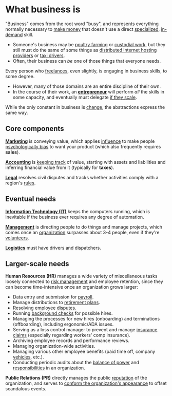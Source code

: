 
# What business is

"Business" comes from the root word "busy", and represents everything normally necessary to [make money](jobs-1_why.md) that doesn't use a direct [specialized](jobs-specialization.md), [in-demand](economics.md) skill.

- Someone's business may be [poultry farming](agriculture.md) or [custodial work](home-housekeeping.md), but they still must do the same of some things as [distributed internet hosting providers](computers-distsys.md) or [taxi drivers](autos.md).
- Often, their business can *be* one of those things that everyone needs.

Every person who [freelances](entrepreneur-4_freelancing.md), even slightly, is engaging in business skills, to some degree.

- However, many of those domains are an entire discipline of their own.
- In the course of their work, an **[entrepreneur](entrepreneur-1_why.md)** will perform *all* the skills in some capacity, and eventually must delegate [if they scale](entrepreneur-6_scaling.md).

While the only constant in business is [change](people-trends.md), the abstractions express the same way.

## Core components

**[Marketing](marketing.md)** is conveying value, which applies [influence](power-influence.md) to make people [psychologically bias](mind-bias.md) to want your product (which also frequently requires **sales**).

**[Accounting](money-accounting.md)** is [keeping track](math.md) of value, starting with assets and liabilities and inferring financial value from it (typically for **taxes**).

**[Legal](legal-safety.md)** resolves civil disputes and tracks whether activities comply with a region's [rules](people-rules.md).

## Eventual needs

**[Information Technology (IT)](computers.md)** keeps the computers running, which is inevitable if the business ever requires any degree of automation.

**[Management](mgmt-1_why.md)** is directing people to do things and manage projects, which comes once an [organization](groups-small.md) surpasses about 3-4 people, even if they're [volunteers](mgmt-npo.md).

**[Logistics](logistics.md)** must have drivers and dispatchers.

## Larger-scale needs

**Human Resources (HR)** manages a wide variety of miscellaneous tasks loosely connected to [risk management](safety-riskmgmt.md) and employee retention, since they can become time-intensive once an organization grows larger:

- Data entry and submission for [payroll](money-accounting.md).
- Manage distributions to [retirement plans](money-investing.md).
- Resolving employee [disputes](people-5_conflicts.md).
- Running [background checks](image-modern.md) for possible hires.
- Managing the processes for new hires (onboarding) and terminations (offboarding), including ergonomic/ADA issues.
- Serving as a loss control manager to prevent and manage [insurance claims](money-insurance.md) (especially regarding workers' comp insurance).
- Archiving employee records and performance reviews.
- Managing organization-wide activities.
- Managing various other employee benefits (paid time off, company [vehicles](autos.md), etc.).
- Conducting periodic audits about the [balance of power](power-types.md) and [responsibilities](meaning.md) in an organization.

**Public Relations (PR)** directly manages the public [reputation](image.md) of the organization, and serves to [conform the organization's appearance](image-distortion.md) to offset scandalous events.
